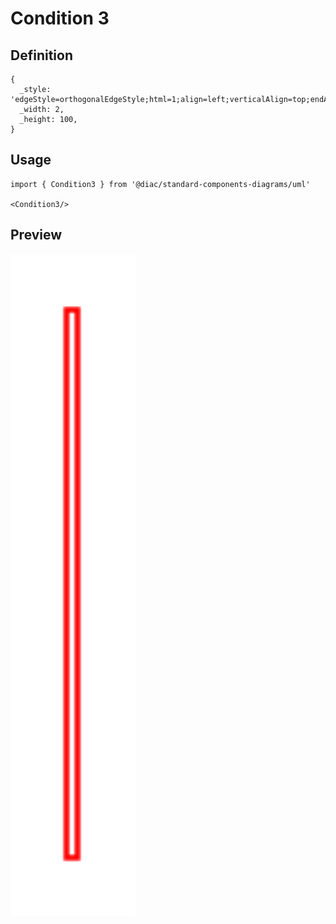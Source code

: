 # Condition 3

## Definition

```
{
  _style: 'edgeStyle=orthogonalEdgeStyle;html=1;align=left;verticalAlign=top;endArrow=open;endSize=8;strokeColor=#ff0000;',
  _width: 2,
  _height: 100,
}
```

## Usage

```
import { Condition3 } from '@diac/standard-components-diagrams/uml'

<Condition3/>
```

## Preview

<img src="./condition-3.png" width="200"/>
